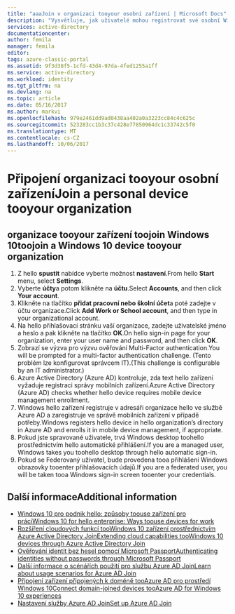```yaml
---
title: "aaaJoin v organizaci tooyour osobní zařízení | Microsoft Docs"
description: "Vysvětluje, jak uživatelé mohou registrovat své osobní Windows 10 zařízení tootheir podnikové síti a poskytuje kroky nasazení pro scénáři modelu BYOD."
services: active-directory
documentationcenter: 
author: femila
manager: femila
editor: 
tags: azure-classic-portal
ms.assetid: 9f3d38f5-1cfd-43d4-97da-4fed1255a1ff
ms.service: active-directory
ms.workload: identity
ms.tgt_pltfrm: na
ms.devlang: na
ms.topic: article
ms.date: 05/16/2017
ms.author: markvi
ms.openlocfilehash: 979e2461dd9ad0438aa402a0a3223cc84c4c625c
ms.sourcegitcommit: 523283cc1b3c37c428e77850964dc1c33742c5f0
ms.translationtype: MT
ms.contentlocale: cs-CZ
ms.lasthandoff: 10/06/2017
---
```

# <a name="join-a-personal-device-tooyour-organization"></a><span data-ttu-id="b2a3f-103">Připojení organizaci tooyour osobní zařízení</span><span class="sxs-lookup"><span data-stu-id="b2a3f-103">Join a personal device tooyour organization</span></span>
## <a name="toojoin-a-windows-10-device-tooyour-organization"></a><span data-ttu-id="b2a3f-104">organizace tooyour zařízení toojoin Windows 10</span><span class="sxs-lookup"><span data-stu-id="b2a3f-104">toojoin a Windows 10 device tooyour organization</span></span>
1. <span data-ttu-id="b2a3f-105">Z hello **spustit** nabídce vyberte možnost **nastavení**.</span><span class="sxs-lookup"><span data-stu-id="b2a3f-105">From hello **Start** menu, select **Settings**.</span></span>
2. <span data-ttu-id="b2a3f-106">Vyberte **účty**a potom klikněte na **účtu**.</span><span class="sxs-lookup"><span data-stu-id="b2a3f-106">Select **Accounts**, and then click **Your account**.</span></span>
3. <span data-ttu-id="b2a3f-107">Klikněte na tlačítko **přidat pracovní nebo školní účet**a poté zadejte v účtu organizace.</span><span class="sxs-lookup"><span data-stu-id="b2a3f-107">Click **Add Work or School account**, and then type in your organizational account.</span></span>
4. <span data-ttu-id="b2a3f-108">Na hello přihlašovací stránku vaší organizace, zadejte uživatelské jméno a heslo a pak klikněte na tlačítko **OK**.</span><span class="sxs-lookup"><span data-stu-id="b2a3f-108">On hello sign-in page for your organization, enter your user name and password, and then click **OK**.</span></span>
5. <span data-ttu-id="b2a3f-109">Zobrazí se výzva pro výzvu ověřování Multi-Factor authentication.</span><span class="sxs-lookup"><span data-stu-id="b2a3f-109">You will be prompted for a multi-factor authentication challenge.</span></span> <span data-ttu-id="b2a3f-110">(Tento problém lze konfigurovat správcem IT).</span><span class="sxs-lookup"><span data-stu-id="b2a3f-110">(This challenge is configurable by an IT administrator.)</span></span>
6. <span data-ttu-id="b2a3f-111">Azure Active Directory (Azure AD) kontroluje, zda text hello zařízení vyžaduje registraci správy mobilních zařízení.</span><span class="sxs-lookup"><span data-stu-id="b2a3f-111">Azure Active Directory (Azure AD) checks whether hello device requires mobile device management enrollment.</span></span>
7. <span data-ttu-id="b2a3f-112">Windows hello zařízení registruje v adresáři organizace hello ve službě Azure AD a zaregistruje ve správě mobilních zařízení v případě potřeby.</span><span class="sxs-lookup"><span data-stu-id="b2a3f-112">Windows registers hello device in hello organization’s directory in Azure AD and enrolls it in mobile device management, if appropriate.</span></span>
8. <span data-ttu-id="b2a3f-113">Pokud jste spravované uživatele, trvá Windows desktop toohello prostřednictvím hello automatické přihlášení.</span><span class="sxs-lookup"><span data-stu-id="b2a3f-113">If you are a managed user, Windows takes you toohello desktop through hello automatic sign-in.</span></span>
9. <span data-ttu-id="b2a3f-114">Pokud se Federovaný uživatel, bude provedena tooa přihlášení Windows obrazovky tooenter přihlašovacích údajů.</span><span class="sxs-lookup"><span data-stu-id="b2a3f-114">If you are a federated user, you will be taken tooa Windows sign-in screen tooenter your credentials.</span></span>

## <a name="additional-information"></a><span data-ttu-id="b2a3f-115">Další informace</span><span class="sxs-lookup"><span data-stu-id="b2a3f-115">Additional information</span></span>
* [<span data-ttu-id="b2a3f-116">Windows 10 pro podnik hello: způsoby toouse zařízení pro práci</span><span class="sxs-lookup"><span data-stu-id="b2a3f-116">Windows 10 for hello enterprise: Ways toouse devices for work</span></span>](active-directory-azureadjoin-windows10-devices-overview.md)
* [<span data-ttu-id="b2a3f-117">Rozšíření cloudových funkcí tooWindows 10 zařízení prostřednictvím Azure Active Directory Join</span><span class="sxs-lookup"><span data-stu-id="b2a3f-117">Extending cloud capabilities tooWindows 10 devices through Azure Active Directory Join</span></span>](active-directory-azureadjoin-user-upgrade.md)
* [<span data-ttu-id="b2a3f-118">Ověřování identit bez hesel pomocí Microsoft Passport</span><span class="sxs-lookup"><span data-stu-id="b2a3f-118">Authenticating identities without passwords through Microsoft Passport</span></span>](active-directory-azureadjoin-passport.md)
* [<span data-ttu-id="b2a3f-119">Další informace o scénářích použití pro službu Azure AD Join</span><span class="sxs-lookup"><span data-stu-id="b2a3f-119">Learn about usage scenarios for Azure AD Join</span></span>](active-directory-azureadjoin-deployment-aadjoindirect.md)
* [<span data-ttu-id="b2a3f-120">Připojení zařízení připojených k doméně tooAzure AD pro prostředí Windows 10</span><span class="sxs-lookup"><span data-stu-id="b2a3f-120">Connect domain-joined devices tooAzure AD for Windows 10 experiences</span></span>](active-directory-azureadjoin-devices-group-policy.md)
* [<span data-ttu-id="b2a3f-121">Nastavení služby Azure AD Join</span><span class="sxs-lookup"><span data-stu-id="b2a3f-121">Set up Azure AD Join</span></span>](active-directory-azureadjoin-setup.md)

